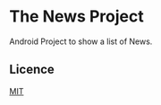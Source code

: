 # The News Project

Android Project to show a list of News.

## Licence
[MIT](https://choosealicense.com/licenses/mit/)
